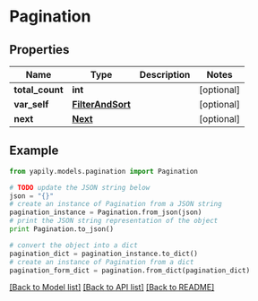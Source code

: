 # Pagination


## Properties

Name | Type | Description | Notes
------------ | ------------- | ------------- | -------------
**total_count** | **int** |  | [optional] 
**var_self** | [**FilterAndSort**](FilterAndSort.md) |  | [optional] 
**next** | [**Next**](Next.md) |  | [optional] 

## Example

```python
from yapily.models.pagination import Pagination

# TODO update the JSON string below
json = "{}"
# create an instance of Pagination from a JSON string
pagination_instance = Pagination.from_json(json)
# print the JSON string representation of the object
print Pagination.to_json()

# convert the object into a dict
pagination_dict = pagination_instance.to_dict()
# create an instance of Pagination from a dict
pagination_form_dict = pagination.from_dict(pagination_dict)
```
[[Back to Model list]](../README.md#documentation-for-models) [[Back to API list]](../README.md#documentation-for-api-endpoints) [[Back to README]](../README.md)


